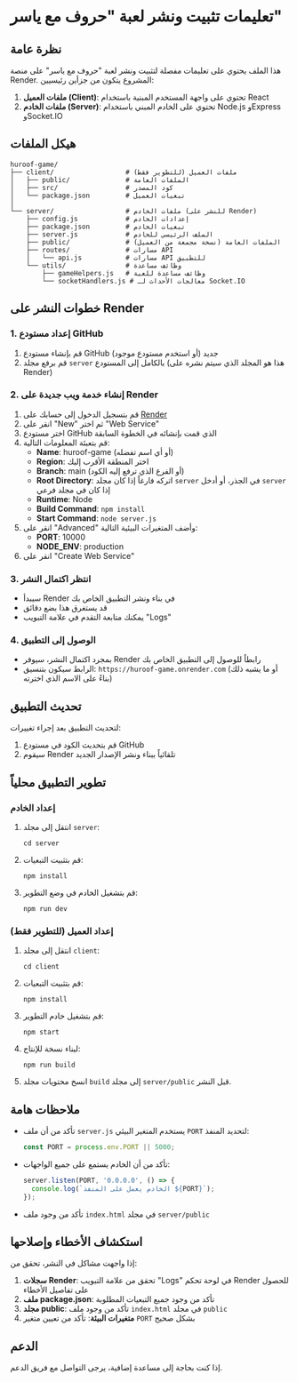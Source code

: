 # تعليمات تثبيت ونشر لعبة "حروف مع ياسر"

## نظرة عامة

هذا الملف يحتوي على تعليمات مفصلة لتثبيت ونشر لعبة "حروف مع ياسر" على منصة Render. المشروع يتكون من جزأين رئيسيين:

1. **ملفات العميل (Client)**: تحتوي على واجهة المستخدم المبنية باستخدام React
2. **ملفات الخادم (Server)**: تحتوي على الخادم المبني باستخدام Node.js وExpress وSocket.IO

## هيكل الملفات

```
huroof-game/
├── client/                  # ملفات العميل (للتطوير فقط)
│   ├── public/              # الملفات العامة
│   ├── src/                 # كود المصدر
│   └── package.json         # تبعيات العميل
│
└── server/                  # ملفات الخادم (للنشر على Render)
    ├── config.js            # إعدادات الخادم
    ├── package.json         # تبعيات الخادم
    ├── server.js            # الملف الرئيسي للخادم
    ├── public/              # الملفات العامة (نسخة مجمعة من العميل)
    ├── routes/              # مسارات API
    │   └── api.js           # مسارات API للتطبيق
    └── utils/               # وظائف مساعدة
        ├── gameHelpers.js   # وظائف مساعدة للعبة
        └── socketHandlers.js # معالجات الأحداث لـ Socket.IO
```

## خطوات النشر على Render

### 1. إعداد مستودع GitHub

1. قم بإنشاء مستودع GitHub جديد (أو استخدم مستودع موجود)
2. قم برفع مجلد `server` بالكامل إلى المستودع (هذا هو المجلد الذي سيتم نشره على Render)

### 2. إنشاء خدمة ويب جديدة على Render

1. قم بتسجيل الدخول إلى حسابك على [Render](https://render.com/)
2. انقر على "New" ثم اختر "Web Service"
3. اختر مستودع GitHub الذي قمت بإنشائه في الخطوة السابقة
4. قم بتعبئة المعلومات التالية:
   - **Name**: huroof-game (أو أي اسم تفضله)
   - **Region**: اختر المنطقة الأقرب إليك
   - **Branch**: main (أو الفرع الذي ترفع إليه الكود)
   - **Root Directory**: اتركه فارغاً إذا كان مجلد `server` في الجذر، أو أدخل `server` إذا كان في مجلد فرعي
   - **Runtime**: Node
   - **Build Command**: `npm install`
   - **Start Command**: `node server.js`
5. انقر على "Advanced" وأضف المتغيرات البيئية التالية:
   - **PORT**: 10000
   - **NODE_ENV**: production
6. انقر على "Create Web Service"

### 3. انتظر اكتمال النشر

- سيبدأ Render في بناء ونشر التطبيق الخاص بك
- قد يستغرق هذا بضع دقائق
- يمكنك متابعة التقدم في علامة التبويب "Logs"

### 4. الوصول إلى التطبيق

- بمجرد اكتمال النشر، سيوفر Render رابطاً للوصول إلى التطبيق الخاص بك
- الرابط سيكون بتنسيق: `https://huroof-game.onrender.com` (أو ما يشبه ذلك بناءً على الاسم الذي اخترته)

## تحديث التطبيق

لتحديث التطبيق بعد إجراء تغييرات:

1. قم بتحديث الكود في مستودع GitHub
2. سيقوم Render تلقائياً ببناء ونشر الإصدار الجديد

## تطوير التطبيق محلياً

### إعداد الخادم

1. انتقل إلى مجلد `server`:
   ```
   cd server
   ```

2. قم بتثبيت التبعيات:
   ```
   npm install
   ```

3. قم بتشغيل الخادم في وضع التطوير:
   ```
   npm run dev
   ```

### إعداد العميل (للتطوير فقط)

1. انتقل إلى مجلد `client`:
   ```
   cd client
   ```

2. قم بتثبيت التبعيات:
   ```
   npm install
   ```

3. قم بتشغيل خادم التطوير:
   ```
   npm start
   ```

4. لبناء نسخة للإنتاج:
   ```
   npm run build
   ```

5. انسخ محتويات مجلد `build` إلى مجلد `server/public` قبل النشر.

## ملاحظات هامة

- تأكد من أن ملف `server.js` يستخدم المتغير البيئي `PORT` لتحديد المنفذ:
  ```javascript
  const PORT = process.env.PORT || 5000;
  ```

- تأكد من أن الخادم يستمع على جميع الواجهات:
  ```javascript
  server.listen(PORT, '0.0.0.0', () => {
    console.log(`الخادم يعمل على المنفذ ${PORT}`);
  });
  ```

- تأكد من وجود ملف `index.html` في مجلد `server/public`

## استكشاف الأخطاء وإصلاحها

إذا واجهت مشاكل في النشر، تحقق من:

1. **سجلات Render**: تحقق من علامة التبويب "Logs" في لوحة تحكم Render للحصول على تفاصيل الأخطاء
2. **ملف package.json**: تأكد من وجود جميع التبعيات المطلوبة
3. **مجلد public**: تأكد من وجود ملف `index.html` في مجلد `public`
4. **متغيرات البيئة**: تأكد من تعيين متغير `PORT` بشكل صحيح

## الدعم

إذا كنت بحاجة إلى مساعدة إضافية، يرجى التواصل مع فريق الدعم.
